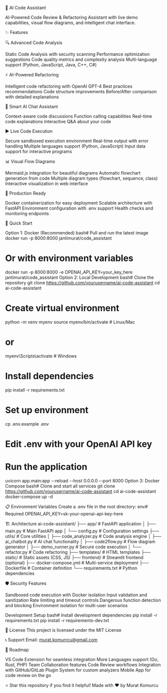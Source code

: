 🤖 AI Code Assistant

AI-Powered Code Review & Refactoring Assistant with live demo capabilities, visual flow diagrams, and intelligent chat interface.

✨ Features

🔍 Advanced Code Analysis

Static Code Analysis with security scanning
Performance optimization suggestions
Code quality metrics and complexity analysis
Multi-language support (Python, JavaScript, Java, C++, C#)

⚡ AI-Powered Refactoring

Intelligent code refactoring with OpenAI GPT-4
Best practices recommendations
Code structure improvements
Before/After comparison with detailed explanations

💬 Smart AI Chat Assistant

Context-aware code discussions
Function calling capabilities
Real-time code explanations
Interactive Q&A about your code

▶️ Live Code Execution

Secure sandboxed execution environment
Real-time output with error handling
Multiple languages support (Python, JavaScript)
Input data support for interactive programs

📊 Visual Flow Diagrams

Mermaid.js integration for beautiful diagrams
Automatic flowchart generation from code
Multiple diagram types (flowchart, sequence, class)
Interactive visualization in web interface

🐳 Production Ready

Docker containerization for easy deployment
Scalable architecture with FastAPI
Environment configuration with .env support
Health checks and monitoring endpoints

🚀 Quick Start

Option 1: Docker (Recommended)
bash# Pull and run the latest image
docker run -p 8000:8000 jantimurat/code_assistant

# Or with environment variables
docker run -p 8000:8000 -e OPENAI_API_KEY=your_key_here jantimurat/code_assistant
Option 2: Local Development
bash# Clone the repository
git clone https://github.com/yourusername/ai-code-assistant
cd ai-code-assistant

# Create virtual environment
python -m venv myenv
source myenv/bin/activate  # Linux/Mac
# or
myenv\Scripts\activate     # Windows

# Install dependencies
pip install -r requirements.txt

# Set up environment
cp .env.example .env
# Edit .env with your OpenAI API key

# Run the application
uvicorn app.main:app --reload --host 0.0.0.0 --port 8000
Option 3: Docker Compose
bash# Clone and start all services
git clone https://github.com/yourusername/ai-code-assistant
cd ai-code-assistant
docker-compose up -d


📋 Environment Variables
Create a .env file in the root directory:
env# Required
OPENAI_API_KEY=sk-your-openai-api-key-here



🏗️ Architecture
ai-code-assistant/
├── app/                    # FastAPI application
│   ├── main.py            # Main FastAPI app
│   └── config.py          # Configuration settings
├── utils/                 # Core utilities
│   ├── code_analyzer.py   # Code analysis engine
│   ├── ai_chatbot.py      # AI chat functionality
│   ├── code2flow.py       # Flow diagram generator
│   ├── demo_runner.py     # Secure code execution
│   └── refactor.py        # Code refactoring
├── templates/             # HTML templates
├── static/                # Static assets (CSS, JS)
├── frontend/              # Streamlit frontend (optional)
├── docker-compose.yml     # Multi-service deployment
├── Dockerfile             # Container definition
└── requirements.txt       # Python dependencies

🛡️ Security Features

Sandboxed code execution with Docker isolation
Input validation and sanitization
Rate limiting and timeout controls
Dangerous function detection and blocking
Environment isolation for multi-user scenarios

Development Setup
bash# Install development dependencies
pip install -r requirements.txt
pip install -r requirements-dev.txt



📄 License
This project is licensed under the MIT License 



📞 Support
Email: murat.komurrcu@gmail.com

🔮 Roadmap

 VS Code Extension for seamless integration
 More Languages support (Go, Rust, PHP)
 Team Collaboration features
 Code Review workflows
 Integration with GitHub/GitLab
 Plugin System for custom analyzers
 Mobile App for code review on the go


⭐ Star this repository if you find it helpful!
Made with ❤️ by Murat Komurcu
